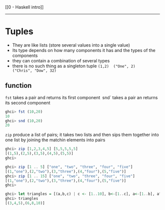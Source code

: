 [[0 - Haskell intro]]



---
# Tuples
- They are like lists (store several values into a single value)
- Its type depends on how many components it has and the types  of the components
- they can contain a combination of several types
- there is no such thing as a singleton tuple
`(1,2)  ("One", 2)   ("Chris", "Dow", 32)`

## function 
`fst` takes a pair and returns its first component`
`snd` takes a pair an returns its second component
```haskell
ghci> fst (10,20)
10
ghci> snd (10,20)
20

```

`zip` produce a list of pairs; it takes two lists and then sips them together  into one list by joining the matchin elements into pairs
```haskell
ghci> zip [1,2,3,4,5] [5,5,5,5,5]
[(1,5),(2,5),(3,5),(4,5),(5,5)]
ghci> 

ghci> zip [1 .. 5] ["one", "two", "three", "four", "five"]  
[(1,"one"),(2,"two"),(3,"three"),(4,"four"),(5,"five")]
ghci> zip [1 .. 15] ["one", "two", "three", "four", "five"]  
[(1,"one"),(2,"two"),(3,"three"),(4,"four"),(5,"five")]
ghci> 

```


```haskell
ghci> let triangles = [(a,b,c) | c <- [1..10], b<-[1..c], a<-[1..b], a^2 + b^2== c^2]
ghci> triangles 
[(3,4,5),(6,8,10)]
```
